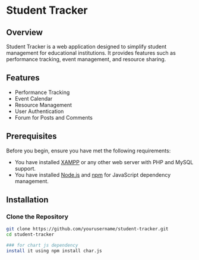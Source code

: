 # Student Tracker

## Overview
Student Tracker is a web application designed to simplify student management for educational institutions. It provides features such as performance tracking, event management, and resource sharing.

## Features
- Performance Tracking
- Event Calendar
- Resource Management
- User Authentication
- Forum for Posts and Comments

## Prerequisites
Before you begin, ensure you have met the following requirements:
- You have installed [XAMPP](https://www.apachefriends.org/index.html) or any other web server with PHP and MySQL support.
- You have installed [Node.js](https://nodejs.org/) and [npm](https://www.npmjs.com/) for JavaScript dependency management.

## Installation

### Clone the Repository
```sh
git clone https://github.com/yourusername/student-tracker.git
cd student-tracker

### for chart js dependency
install it using npm install char.js
